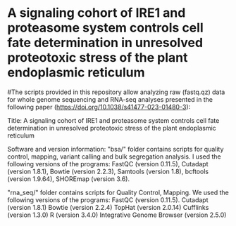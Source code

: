 # A signaling cohort of IRE1 and proteasome system controls cell fate determination in unresolved proteotoxic stress of the plant endoplasmic reticulum

#The scripts provided in this repository allow analyzing raw (fastq.qz) data for whole genome sequencing and RNA-seq analyses presented in the following paper (https://doi.org/10.1038/s41477-023-01480-3):

Title: A signaling cohort of IRE1 and proteasome system controls cell fate determination in unresolved proteotoxic stress of the plant endoplasmic reticulum

Software and version information:
"bsa/" folder contains scripts for quality control, mapping, variant calling and bulk segregation analysis. I used the following versions of the programs: FastQC (version 0.11.5), Cutadapt (version 1.8.1), Bowtie (version 2.2.3), Samtools (version 1.8), bcftools (version 1.9.64), SHOREmap (version 3.6). 

"rna_seq/" folder contains scripts for Quality Control, Mapping. We used the following versions of the programs: FastQC (version 0.11.5). Cutadapt (version 1.8.1) Bowtie (version 2.2.4) TopHat (version 2.0.14) Cufflinks (version 1.3.0) R (version 3.4.0) Integrative Genome Browser (version 2.5.0)

